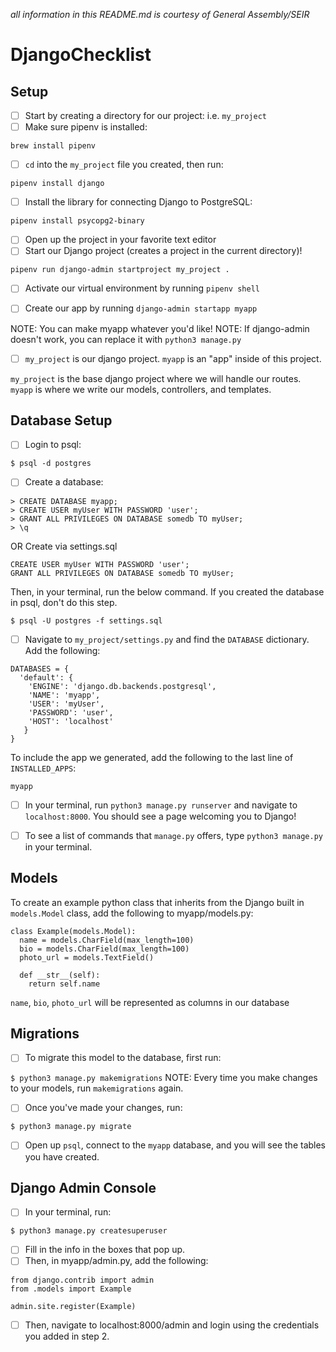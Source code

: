 *all information in this README.md is courtesy of General Assembly/SEIR*

# DjangoChecklist

## Setup 

- [ ] Start by creating a directory for our project: i.e. ```my_project```
- [ ] Make sure pipenv is installed:

```brew install pipenv```
- [ ] ```cd``` into the ```my_project``` file you created, then run: 

```pipenv install django```
- [ ] Install the library for connecting Django to PostgreSQL:

```pipenv install psycopg2-binary```
- [ ] Open up the project in your favorite text editor
- [ ] Start our Django project (creates a project in the current directory)!

```pipenv run django-admin startproject my_project .```
- [ ] Activate our virtual environment by running ```pipenv shell```

- [ ] Create our app by running ```django-admin startapp myapp``` 

NOTE: You can make myapp whatever you'd like!
NOTE: If django-admin doesn't work, you can replace it with ```python3 manage.py```
- [ ] ```my_project``` is our django project.  ```myapp``` is an "app" inside of this project.

```my_project``` is the base django project where we will handle our routes.  ```myapp``` is where we write our models, controllers, and templates.

## Database Setup

- [ ] Login to psql: 

```$ psql -d postgres```
- [ ] Create a database:
```
> CREATE DATABASE myapp;
> CREATE USER myUser WITH PASSWORD 'user';
> GRANT ALL PRIVILEGES ON DATABASE somedb TO myUser;
> \q
```
OR Create via settings.sql
``` CREATE DATABASE myapp;
CREATE USER myUser WITH PASSWORD 'user';
GRANT ALL PRIVILEGES ON DATABASE somedb TO myUser;
```
Then, in your terminal, run the below command. If you created the database in psql, don't do this step.

``` $ psql -U postgres -f settings.sql ```

- [ ] Navigate to ```my_project/settings.py``` and find the ```DATABASE``` dictionary.  Add the following:

```
DATABASES = {
  'default': {
    'ENGINE': 'django.db.backends.postgresql',
    'NAME': 'myapp',
    'USER': 'myUser',
    'PASSWORD': 'user',
    'HOST': 'localhost'
   }
}
```
To include the app we generated, add the following to the last line of ```INSTALLED_APPS```:

```myapp```

- [ ] In your terminal, run ```python3 manage.py runserver``` and navigate to ```localhost:8000```. You should see a page welcoming you to Django!

- [ ] To see a list of commands that ```manage.py``` offers, type ```python3 manage.py``` in your terminal.

## Models

To create an example python class that inherits from the Django built in ```models.Model``` class, add the following to myapp/models.py:

```
class Example(models.Model):
  name = models.CharField(max_length=100)
  bio = models.CharField(max_length=100)
  photo_url = models.TextField()
  
  def __str__(self):
    return self.name
```

```name```, ```bio```, ```photo_url``` will be represented as columns in our database

## Migrations

- [ ] To migrate this model to the database, first run: 

```$ python3 manage.py makemigrations```
NOTE: Every time you make changes to your models, run ```makemigrations``` again.

- [ ] Once you've made your changes, run: 

```$ python3 manage.py migrate```

- [ ] Open up ```psql```, connect to the ```myapp``` database, and you will see the tables you have created. 


## Django Admin Console
- [ ] In your terminal, run:

```$ python3 manage.py createsuperuser```
- [ ] Fill in the info in the boxes that pop up. 
- [ ] Then, in myapp/admin.py, add the following:

```
from django.contrib import admin
from .models import Example

admin.site.register(Example)
```

- [ ] Then, navigate to localhost:8000/admin and login using the credentials you added in step 2.




